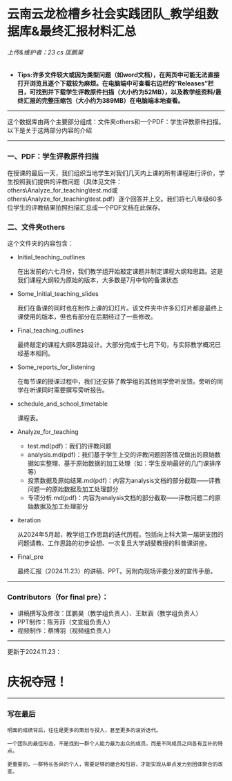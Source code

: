 # 云南云龙检槽乡社会实践团队_教学组数据库&最终汇报材料汇总

###### 上传&维护者：23 cs 匡鹏昊

* __Tips:许多文件较大或因为类型问题（如word文档），在网页中可能无法直接打开浏览且逐个下载较为麻烦。在电脑端中可查看右边栏的“Releases”栏目，可找到并下载学生评教原件扫描（大小约为52MB），以及教学组资料/最终汇报的完整压缩包（大小约为389MB）在电脑端本地查看。__

___

  这个数据库由两个主要部分组成：文件夹others和一个PDF：学生评教原件扫描。以下是关于这两部分内容的介绍
___

### 一、PDF：学生评教原件扫描
  
  在授课的最后一天，我们组织当地学生对我们几天内上课的所有课程进行评价，学生按照我们提供的评教问题（具体见文件：others\Analyze_for_teaching\test.md或others\Analyze_for_teaching\test.pdf）逐个回答并上交。我们将七八年级60多位学生的评教结果拍照扫描汇总成一个PDF文档在此保存。

### 二、文件夹others

  这个文件夹的内容包含：

  * Initial_teaching_outlines

     在出发前的六七月份，我们教学组开始敲定课题并制定课程大纲和思路。这是我们课程大纲较为原始的版本，大多数是7月中旬的备课状态

  * Some_Initial_teaching_slides
    
     我们在备课的同时也在制作上课的幻灯片。该文件夹中许多幻灯片都是最终上课使用的版本，但也有部分在后期经过了一些修改。

  * Final_teaching_outlines
    
     最终敲定的课程大纲&思路设计。大部分完成于七月下旬，与实际教学概况已经基本相同。

  * Some_reports_for_listening
    
     在每节课的授课过程中，我们还安排了教学组的其他同学旁听反馈。旁听的同学在听课同时需要撰写旁听报告。

  * schedule_and_school_timetable
    
     课程表。

  * Analyze_for_teaching
     * test.md(pdf)：我们的评教问题
     * analysis.md(pdf)：我们基于学生上交的评教问题回答情况做出的原始数据如实整理、基于原始数据的加工处理（如：学生反响最好的几门课排序等）
     * 投票数据及原始结果.md(pdf)：内容为analysis文档的部分截取——评教问题一的原始数据及加工处理部分
     * 专项分析.md(pdf)：内容为analysis文档的部分截取——评教问题二的原始数据及加工处理部分

   * iteration
     
     从2024年5月起，教学组工作思路的迭代历程。包括向上科大第一届研支团的问题请教、工作思路的初步设想、一次复旦大学胡斐教授的科普课讲座。
   
   * Final_pre

     最终汇报（2024.11.23）的讲稿、PPT。另附向现场评委分发的宣传手册。

___

### Contributors（for final pre）：

* 讲稿撰写及修改：匡鹏昊（教学组负责人）、王默涵（教学组负责人）
* PPT制作：陈芳菲（文宣组负责人）
* 视频制作：蔡博羽（视频组负责人）

___

更新于2024.11.23：
# 庆祝夺冠！

---

### 写在最后

```
明面的成绩背后，往往是更多的策划与投入，甚至更多的波折迭代。

一个团队的最佳形态，不是找到一群个人能力最为出众的成员，而是不同成员之间各有互补的特点。

更重要的，一群特长各异的个人，需要足够的磨合和包容，才能实现从单点发力到团体聚合的改变。
```